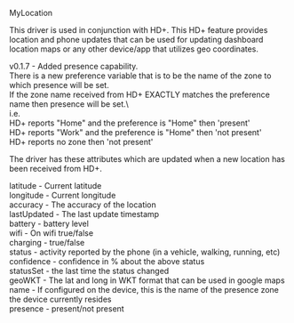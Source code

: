 MyLocation

This driver is used in conjunction with HD+. This HD+ feature provides location and phone updates that can be used for updating dashboard location maps or any other device/app that utilizes geo coordinates.

v0.1.7 - Added presence capability.\
   There is a new preference variable that is to be the name of the zone to which presence will be set.\
   If the zone name received from HD+ EXACTLY matches the preference name then presence will be set.\  
   i.e.\
   HD+ reports "Home" and the preference is "Home" then 'present'\
   HD+ reports "Work" and the preference is "Home" then 'not present'\
   HD+ reports no zone then 'not present'

The driver has these attributes which are updated when a new location has been received from HD+.

latitude - Current latitude\
longitude - Current longitude\
accuracy - The accuracy of the location\
lastUpdated - The last update timestamp\
battery - battery level\
wifi - On wifi true/false\
charging - true/false\
status - activity reported by the phone (in a vehicle, walking, running, etc)\
confidence - confidence in % about the above status\
statusSet - the last time the status changed\
geoWKT - The lat and long in WKT format that can be used in google maps\
name - If configured on the device, this is the name of the presence zone the device currently resides\
presence - present/not present
